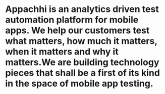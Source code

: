 # Appachhi is an analytics driven test automation platform for mobile apps. We help our customers test what matters, how much it matters, when it matters and why it matters.We are building technology pieces that shall be a first of its kind in the space of mobile app testing.
